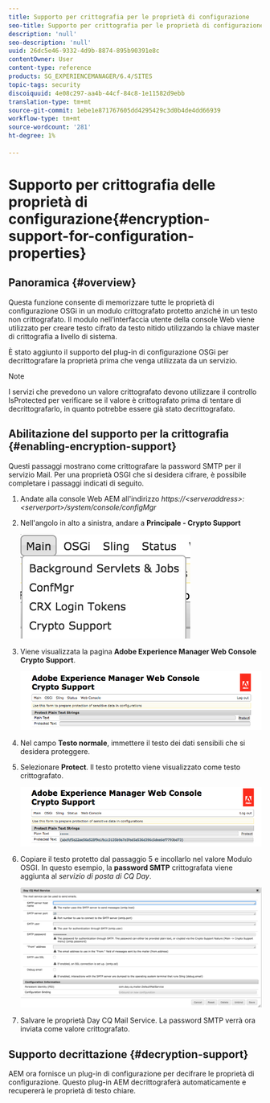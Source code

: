 ```yaml
---
title: Supporto per crittografia per le proprietà di configurazione
seo-title: Supporto per crittografia per le proprietà di configurazione
description: 'null'
seo-description: 'null'
uuid: 26dc5e46-9332-4d9b-8874-895b90391e8c
contentOwner: User
content-type: reference
products: SG_EXPERIENCEMANAGER/6.4/SITES
topic-tags: security
discoiquuid: 4e08c297-aa4b-44cf-84c8-1e11582d9ebb
translation-type: tm+mt
source-git-commit: 1ebe1e871767605dd4295429c3d0b4de4dd66939
workflow-type: tm+mt
source-wordcount: '281'
ht-degree: 1%

---
```



# Supporto per crittografia delle proprietà di configurazione{#encryption-support-for-configuration-properties}

## Panoramica {#overview}

Questa funzione consente di memorizzare tutte le proprietà di configurazione OSGi in un modulo crittografato protetto anziché in un testo non crittografato. Il modulo nell’interfaccia utente della console Web viene utilizzato per creare testo cifrato da testo nitido utilizzando la chiave master di crittografia a livello di sistema.

È stato aggiunto il supporto del plug-in di configurazione OSGi per decrittografare la proprietà prima che venga utilizzata da un servizio.

>[!NOTE]
>
>I servizi che prevedono un valore crittografato devono utilizzare il controllo IsProtected per verificare se il valore è crittografato prima di tentare di decrittografarlo, in quanto potrebbe essere già stato decrittografato.

## Abilitazione del supporto per la crittografia {#enabling-encryption-support}

Questi passaggi mostrano come crittografare la password SMTP per il servizio Mail. Per una proprietà OSGI che si desidera cifrare, è possibile completare i passaggi indicati di seguito.

1. Andate alla console Web AEM all&#39;indirizzo *https://&lt;serveraddress>:&lt;serverport>/system/console/configMgr*
1. Nell&#39;angolo in alto a sinistra, andare a **Principale - Crypto Support**

   ![chlimage_1-325](assets/chlimage_1-325.png)

1. Viene visualizzata la pagina **Adobe Experience Manager Web Console Crypto Support**.

   ![screen_shot_2018-08-01at113417am](assets/screen_shot_2018-08-01at113417am.png)

1. Nel campo **Testo normale**, immettere il testo dei dati sensibili che si desidera proteggere.
1. Selezionare **Protect**. Il testo protetto viene visualizzato come testo crittografato.

   ![screen_shot_2018-08-01at113844am](assets/screen_shot_2018-08-01at113844am.png)

1. Copiare il testo protetto dal passaggio 5 e incollarlo nel valore Modulo OSGI. In questo esempio, la **password SMTP** crittografata viene aggiunta al *servizio di posta di CQ Day*.

   ![screen_shot_2016-12-18at105809pm](assets/screen_shot_2016-12-18at105809pm.png)

1. Salvare le proprietà Day CQ Mail Service. La password SMTP verrà ora inviata come valore crittografato.

## Supporto decrittazione {#decryption-support}

AEM ora fornisce un plug-in di configurazione per decifrare le proprietà di configurazione. Questo plug-in AEM decrittograferà automaticamente e recupererà le proprietà di testo chiare.
